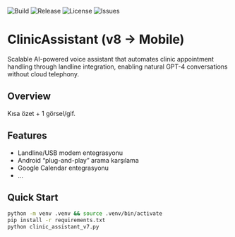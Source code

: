 ![Build](https://img.shields.io/github/actions/workflow/status/bar-rr/ClinicAssistant-/ci.yml)
![Release](https://img.shields.io/github/v/release/bar-rr/ClinicAssistant-)
![License](https://img.shields.io/github/license/bar-rr/ClinicAssistant-)
![Issues](https://img.shields.io/github/issues/bar-rr/ClinicAssistant-)




# ClinicAssistant (v8 → Mobile)
Scalable AI-powered voice assistant that automates clinic appointment handling through landline integration, enabling natural GPT-4 conversations without cloud telephony.
## Overview
Kısa özet + 1 görsel/gif.

## Features
- Landline/USB modem entegrasyonu
- Android “plug-and-play” arama karşılama
- Google Calendar entegrasyonu
- …

## Quick Start
```bash
python -m venv .venv && source .venv/bin/activate
pip install -r requirements.txt
python clinic_assistant_v7.py
